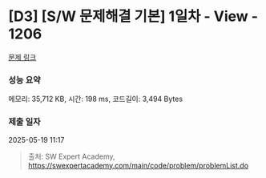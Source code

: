 # [D3] [S/W 문제해결 기본] 1일차 - View - 1206 

[문제 링크](https://swexpertacademy.com/main/code/problem/problemDetail.do?contestProbId=AV134DPqAA8CFAYh) 

### 성능 요약

메모리: 35,712 KB, 시간: 198 ms, 코드길이: 3,494 Bytes

### 제출 일자

2025-05-19 11:17



> 출처: SW Expert Academy, https://swexpertacademy.com/main/code/problem/problemList.do